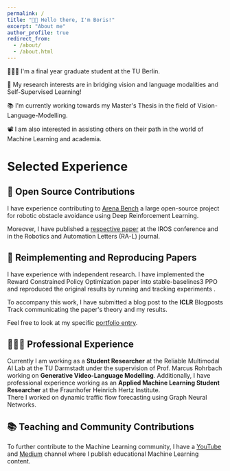 ```yaml
---
permalink: /
title: "👋🏼 Hello there, I'm Boris!"
excerpt: "About me"
author_profile: true
redirect_from: 
  - /about/
  - /about.html
---
```




👨🏻‍💻 I'm a final year graduate student at the TU Berlin.

🔬 My research interests are in bridging vision and language modalities and Self-Supervised Learning!

📚 I'm currently working towards my Master's Thesis in the field of Vision-Language-Modelling.

📽️ I am also interested in assisting others on their path in the world of Machine Learning and academia.

# Selected Experience

## 🤖 Open Source Contributions
I have experience contributing to [Arena Bench](https://github.com/Arena-Rosnav) a large open-source project for robotic obstacle avoidance using Deep Reinforcement Learning.

Moreover, I have published a [respective paper](https://sudo-boris.github.io/publication/2022-Arena-Bench) at the IROS conference and in the Robotics and Automation Letters (RA-L) journal.

## 📜 Reimplementing and Reproducing Papers
I have experience with independent research. I have implemented the Reward Constrained Policy Optimization paper into stable-baselines3 PPO and reproduced the original results by running and tracking experiments
.

To accompany this work, I have submitted a blog post to the **ICLR** Blogposts Track communicating the paper's theory and my results.

Feel free to look at my specific [portfolio entry](https://sudo-boris.github.io/portfolio/RCPPO/).

## 👨🏻‍🔬 Professional Experience
Currently I am working as a **Student Researcher** at the Reliable Multimodal AI Lab at the TU Darmstadt under the supervision of Prof. Marcus Rohrbach working on **Generative Video-Language Modelling**.
Additionally, I have professional experience working as an **Applied Machine Learning Student Researcher** at the Fraunhofer Heinrich Hertz Institute. \
There I worked on dynamic traffic flow forecasting using Graph Neural Networks.

## 📚 Teaching and Community Contributions
To further contribute to the Machine Learning community, I have a [YouTube](https://www.youtube.com/@borismeinardus) and [Medium](https://medium.com/@boris.meinardus) channel where I publish educational Machine 
Learning content.

